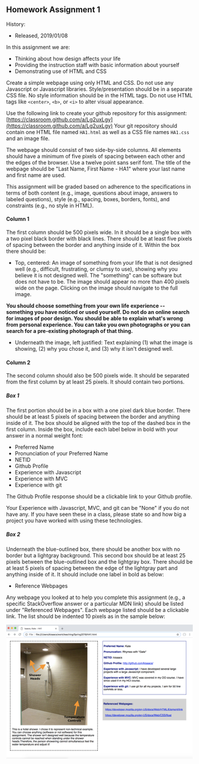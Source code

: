 ## Homework Assignment 1

History:

- Released, 2019/01/08

In this assignment we are:

- Thinking about how design affects your life
- Providing the instruction staff with basic information about yourself
- Demonstrating use of HTML and CSS

Create a simple webpage using only HTML and CSS. Do not use any Javascript or
Javascript libraries. Style/presentation should be in a separate CSS file. No
style information should be in the HTML tags. Do not use HTML tags like
`<center>`, `<b>`, or `<i>` to alter visual appearance.

Use the following link to create your github repository for this assignment:
[https://classroom.github.com/a/Lg2uxLgy](https://classroom.github.com/a/Lg2uxLgy) 
Your git repository should contain one HTML file named `HA1.html` as well as a
CSS file names `HA1.css` and an image file.

The webpage should consist of two side-by-side columns. All elements should
have a minimum of five pixels of spacing between each other and the edges of
the browser. Use a twelve point sans serif font. The title of the webpage
should be "Last Name, First Name - HA1" where your last name and first name
are used.

This assignment will be graded based on adherence to the specifications in
terms of both content (e.g., image, questions about image, answers to labeled
questions), style (e.g., spacing, boxes, borders, fonts), and constraints
(e.g., no style in HTML).

#### Column 1

The first column should be 500 pixels wide. In it should be a single box with
a two pixel black border with black lines. There should be at least five
pixels of spacing between the border and anything inside of it. Within the box
there should be:

- Top, centered: An image of something from your life that is not designed
  well (e.g., difficult, frustrating, or clumsy to use), showing why you
believe it is not designed well. The "something" can be software but does not
have to be. The image should appear no more than 400 pixels wide on the page.
Clicking on the image should navigate to the full image.

**You should choose something from your own life experience -- something you
have noticed or used yourself. Do not do an online search for images of poor
design. You should be able to explain what's wrong from personal experience.
You can take you own photographs or you can search for a pre-existing
photograph of that thing.**

- Underneath the image, left justified: Text explaining (1) what the image is
  showing, (2) why you chose it, and (3) why it isn't designed well.

#### Column 2

The second column should also be 500 pixels wide. It should be separated from
the first column by at least 25 pixels. It should contain two portions.

##### Box 1

The first portion should be in a box with a one pixel dark blue border. There
should be at least 5 pixels of spacing between the border and anything inside
of it. The box should be aligned with the top of the dashed box in the first
column. Inside the box, include each label below in bold with your answer in a
normal weight font:

- Preferred Name
- Pronunciation of your Preferred Name
- NETID
- Github Profile
- Experience with Javascript
- Experience with MVC
- Experience with git

The Github Profile response should be a clickable link to your Github profile.

Your Experience with Javascript, MVC, and git can be "None" if you do not have any.
If you have seen these in a class, please state so and how big a project you
have worked with using these technologies.

##### Box 2

Underneath the blue-outlined box, there should be another box with no border
but a lightgray background. This second box should be at least 25 pixels
between the blue-outlined box and the lightgray box. There should be at least
5 pixels of spacing between the edge of the lightgray part and anything inside
of it. It should include one label in bold as below:

- Reference Webpages

Any webpage you looked at to help you complete this assignment (e.g., a
specific StackOverflow answer or a particular MDN link) should be listed under
"Referenced Webpages". Each webpage listed should be a clickable link.  The
list should be indented 10 pixels as in the sample below:

![](images/HA1.png)

